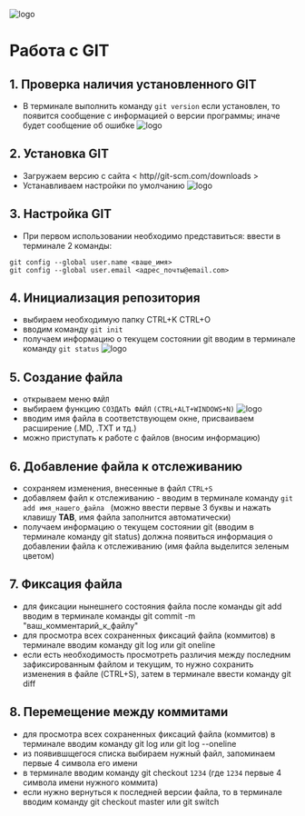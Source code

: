 ![logo](3.jpg)

# Работа с GIT

## 1. Проверка наличия установленного GIT
* В терминале выполнить команду 
```git version```
если установлен, то появится сообщение с информацией о версии программы; иначе будет сообщение об ошибке
![logo](1.png)


## 2. Установка GIT
* Загружаем версию с сайта 
< http//git-scm.com/downloads >
* Устанавливаем настройки по умолчанию
![logo](2.png)

## 3. Настройка GIT

* При первом использовании необходимо представиться: 
ввести в терминале 2 команды:
```
git config --global user.name <ваше_имя>
git config --global user.email <адрес_почты@email.com>
```

## 4. Инициализация репозитория

* выбираем необходимую папку
CTRL+K CTRL+O
* вводим команду 
```git init```
* получаем информацию о текущем состоянии git 
вводим в терминале команду 
 ```git status```
![logo](4.png)


## 5. Создание файла
* открываем меню `ФАЙЛ`
* выбираем функцию `СОЗДАТЬ ФАЙЛ` 
 ```(CTRL+ALT+WINDOWS+N)```
 ![logo](5.png)
* вводим имя файла в соответствующем окне, присваиваем расширение (.MD, .TXT и тд.)
* можно приступать к работе с файлов (вносим информацию)

## 6. Добавление файла к отслеживанию

* сохраняем изменения, внесенные в файл 
`CTRL+S`
* добавляем файл к отслеживанию - вводим в терминале команду ```git add имя_нашего_файла ```
(можно ввести первые 3 буквы и нажать клавишу **TAB**, имя файла заполнится автоматически)  
* получаем информацию о текущем состоянии git (вводим в терминале команду git status) должна появиться информация о добавлении файла к отслеживанию (имя файла выделится зеленым цветом)

## 7. Фиксация файла

* для  фиксации нынешнего состояния файла после команды git add вводим в терминале команды git commit -m "ваш_комментарий_к_файлу"
* для просмотра всех сохраненных фиксаций файла (коммитов) в терминале вводим команду git log или git oneline
* если есть необходимость просмотреть различия между последним зафиксированным файлом и текущим, то нужно сохранить изменения в файле (CTRL+S), затем в терминале ввести команду git diff 


## 8. Перемещение между коммитами

* для просмотра всех сохраненных фиксаций файла (коммитов) в терминале вводим команду git log или git log --oneline
* из появившщегося списка выбираем нужный файл, запоминаем первые 4 символа его имени
* в терминале вводим команду git checkout `1234` (где `1234` первые 4 символа имени нужного коммита)
* если нужно вернуться к последней версии файла, то в терминале вводим команду git checkout master или git switch
